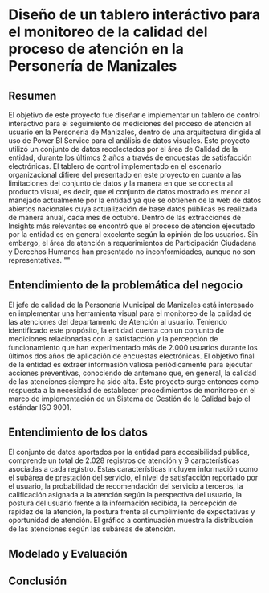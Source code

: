 # Diseño de un tablero interáctivo para el monitoreo de la calidad del proceso de atención en la Personería de Manizales

## Resumen

El objetivo de este proyecto fue diseñar e implementar un tablero de control interactivo para el seguimiento de mediciones del proceso de atención al usuario en la Personería de Manizales, dentro de una arquitectura dirigida al uso de Power BI Service para el análisis de datos visuales. Este proyecto utilizó un conjunto de datos recolectados por el área de Calidad de la entidad, durante los últimos 2 años a través de encuestas de satisfacción electrónicas. El tablero de control implementado en el escenario organizacional difiere del presentado en este proyecto en cuanto a las limitaciones del conjunto de datos y la manera en que se conecta al producto visual, es decir, que el conjunto de datos mostrado es menor al manejado actualmente por la entidad ya que se obtienen de la web de datos abiertos nacionales cuya actualización de base datos públicas es realizada de manera anual, cada mes de octubre. Dentro de las extracciones de Insights más relevantes se encontró que el proceso de atención ejecutado por la entidad es en general excelente según la opinión de los usuarios. Sin embargo, el área de atención a requerimientos de Participación Ciudadana y Derechos Humanos han presentado no inconformidades, aunque no son representativas. ""


## Entendimiento de la problemática del negocio

El jefe de calidad de la Personería Municipal de Manizales está interesado en implementar una herramienta visual para el monitoreo de la calidad de las atenciones del departamento de Atención al usuario. Teniendo identificado este propósito, la entidad cuenta con un conjunto de mediciones relacionadas con la satisfacción y la percepción de funcionamiento que han experimentado más de 2.000 usuarios durante los últimos dos años de aplicación de encuestas electrónicas. El objetivo final de la entidad es extraer informasión valiosa periódicamente para ejecutar acciones preventivas, conociendo de antemano que, en general, la calidad de las atenciones siempre ha sido alta. Este proyecto surge entonces como respuesta a la necesidad de establecer procedimientos de monitoreo en el marco de implementación de un Sistema de Gestión de la Calidad bajo el estándar ISO 9001.


## Entendimiento de los datos

El conjunto de datos aportados por la entidad para accesibilidad pública, comprende un total de 2.028 registros de atención y 9 características asociadas a cada registro. Estas características incluyen información como el subárea de prestación del servicio, el nivel de satisfacción reportado por el usuario, la probabilidad de recomendación del servicio a terceros, la calificación asignada a la atención según la perspectiva del usuario, la postura del usuario frente a la información recibida, la percepción de rapidez de la atención, la postura frente al cumplimiento de expectativas y oportunidad de atención.
El gráfico a continuación muestra la distribución de las atenciones según las subáreas de atención.





## Modelado y Evaluación



## Conclusión

